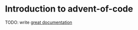 # Introduction to advent-of-code

TODO: write [great documentation](http://jacobian.org/writing/what-to-write/)
